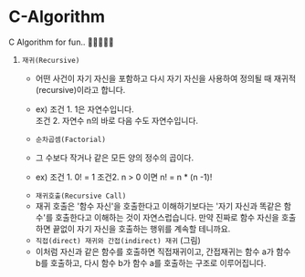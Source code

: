 # C-Algorithm
C Algorithm for fun.. 👾🧠👨‍💻🦽

1. `재귀(Recursive)`
	* 어떤 사건이 자기 자신을 포함하고 다시 자기 자신을 사용하여 정의될 때
	재귀적(recursive)이라고 합니다.
	
	* ex) 조건 1. 1은 자연수입니다.  
	조건 2. 자연수 n의 바로 다음 수도 자연수입니다.	

	* `순차곱셈(Factorial)`
	- 그 수보다 작거나 같은 모든 양의 정수의 곱이다.

	- ex) 조건 1. 0! = 1
	조건2. n > 0 이면 n! = n * (n -1)!

	* `재귀호출(Recursive Call)`
	
	- 재귀 호출은 '함수 자신'을 호출한다고 이해하기보다는 '자기 자신과
	똑같은 함수'를 호출한다고 이해하는 것이 자연스럽습니다. 만약 진짜로
	함수 자신을 호출하면 끝없이 자기 자신을 호출하는 행위를 계속할 테니까요.
	
	* `직접(direct) 재귀와 간접(indirect) 재귀`
	(그림)
	
	- 이처럼 자신과 같은 함수를 호출하면 직접재귀이고, 간접재귀는 함수 a가
	함수 b를 호출하고, 다시 함수 b가 함수 a를 호출하는 구조로 이루어집니다.
